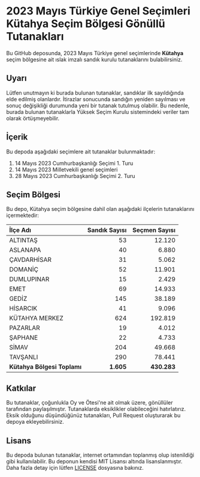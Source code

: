 # 2023 Mayıs Türkiye Genel Seçimleri Kütahya Seçim Bölgesi Gönüllü Tutanakları

Bu GitHub deposunda, 2023 Mayıs Türkiye genel seçimlerinde **Kütahya** seçim bölgesine ait ıslak imzalı sandık kurulu tutanaklarını bulabilirsiniz.

## Uyarı

Lütfen unutmayın ki burada bulunan tutanaklar, sandıklar ilk sayıldığında elde edilmiş olanlardır. İtirazlar sonucunda sandığın yeniden sayılması ve sonuç değişikliği durumunda yeni bir tutanak tutulmuş olabilir. Bu nedenle, burada bulunan tutanaklarla Yüksek Seçim Kurulu sistemindeki veriler tam olarak örtüşmeyebilir.

## İçerik

Bu depoda aşağıdaki seçimlere ait tutanaklar bulunmaktadır:

1. 14 Mayıs 2023 Cumhurbaşkanlığı Seçimi 1. Turu
2. 14 Mayıs 2023 Milletvekili genel seçimleri
3. 28 Mayıs 2023 Cumhurbaşkanlığı Seçimi 2. Turu

## Seçim Bölgesi

Bu depo, Kütahya seçim bölgesine dahil olan aşağıdaki ilçelerin tutanaklarını içermektedir:

| İlçe Adı | Sandık Sayısı | Seçmen Sayısı |
| :------- | ------------: | ------------: |
 | ALTINTAŞ  |           53  |       12.120  | 
 | ASLANAPA  |           40  |        6.880  | 
 | ÇAVDARHİSAR  |           31  |        5.062  | 
 | DOMANİÇ  |           52  |       11.901  | 
 | DUMLUPINAR  |           15  |        2.429  | 
 | EMET  |           69  |       14.933  | 
 | GEDİZ  |          145  |       38.189  | 
 | HİSARCIK  |           41  |        9.096  | 
 | KÜTAHYA MERKEZ  |          624  |      192.819  | 
 | PAZARLAR  |           19  |        4.012  | 
 | ŞAPHANE  |           22  |        4.733  | 
 | SİMAV  |          204  |       49.668  | 
 | TAVŞANLI  |          290  |       78.441  |
| **Kütahya Bölgesi Toplamı**  |  **1.605**  |  **430.283**  |

## Katkılar

Bu tutanaklar, çoğunlukla Oy ve Ötesi'ne ait olmak üzere, gönüllüler tarafından paylaşılmıştır. Tutanaklarda eksiklikler olabileceğini hatırlatırız. Eksik olduğunu düşündüğünüz tutanakları, Pull Request oluşturarak bu depoya ekleyebilirsiniz.

## Lisans

Bu depoda bulunan tutanaklar, internet ortamından toplanmış olup istenildiği gibi kullanılabilir.
Bu deponun kendisi MIT Lisansı altında lisanslanmıştır. Daha fazla detay için lütfen [LICENSE](LICENSE) dosyasına bakınız.

